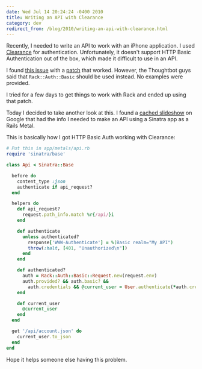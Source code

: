 ```yaml
---
date: Wed Jul 14 20:24:24 -0400 2010
title: Writing an API with Clearance
category: dev
redirect_from: /blog/2010/writing-an-api-with-clearance.html
---
```


Recently, I needed to write an API to work with an iPhone application. I
used [Clearance](http://github.com/thoughtbot/clearance) for authentication.
Unfortunately, it doesn't support HTTP Basic Authentication out of the box,
which made it difficult to use in an API.

I found [this issue](http://github.com/thoughtbot/clearance/issues/34) with
a [patch](http://gist.github.com/159604) that worked. However, the
Thoughtbot guys said that `Rack::Auth::Basic` should be used instead. No
examples were provided.

I tried for a few days to get things to work with Rack and ended up using
that patch.

Today I decided to take another look at this. I found a
[cached slideshow](http://webcache.googleusercontent.com/search?q=cache:D1qO0ICwy8gJ:training.thoughtbot.com/slideshows/api+clearance+http+basic+auth&hl=en&client=safari&gl=us&strip=1)
on Google that had the info I needed to make an API
using a Sinatra app as a Rails Metal.

This is basically how I got HTTP Basic Auth working with Clearance:

```ruby
# Put this in app/metals/api.rb
require 'sinatra/base'

class Api < Sinatra::Base

  before do
    content_type :json
    authenticate if api_request?
  end

  helpers do
    def api_request?
      request.path_info.match %r{/api/}i
    end

    def authenticate
      unless authenticated?
        response['WWW-Authenticate'] = %(Basic realm="My API")
        throw(:halt, [401, "Unauthorized\n"])
      end
    end

    def authenticated?
      auth = Rack::Auth::Basic::Request.new(request.env)
      auth.provided? && auth.basic? &&
        auth.credentials && @current_user = User.authenticate(*auth.credentials)
    end

    def current_user
      @current_user
    end
  end

  get '/api/account.json' do
    current_user.to_json
  end
end
```

Hope it helps someone else having this problem.

[gist]: https://gist.github.com/itspriddle/476335
